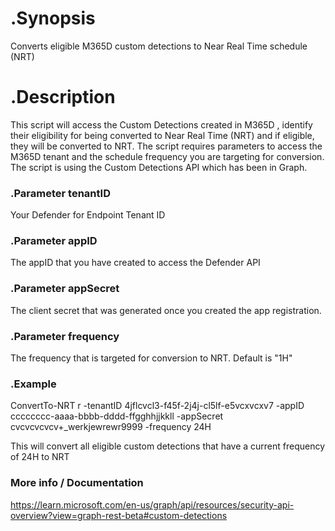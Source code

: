# .Synopsis
  Converts eligible M365D custom detections to Near Real Time schedule (NRT)

# .Description
  This script will access the Custom Detections created in M365D , identify their eligibility 
  for being converted to Near Real Time (NRT) and if eligible, they will be converted to NRT.
  The script requires parameters to access the M365D tenant and the  schedule frequency you
  are targeting for conversion. The script is using the Custom Detections API which has been 
  in Graph.

### .Parameter tenantID
  Your Defender for Endpoint Tenant ID

### .Parameter appID
  The appID that you have created to access the Defender API

### .Parameter appSecret
  The client secret that was generated once you created the app registration.

### .Parameter frequency
  The frequency that is targeted for conversion to NRT. Default is "1H"

### .Example
  ConvertTo-NRT r -tenantID 4jflcvcl3-f45f-2j4j-cl5lf-e5vcxvcxv7 -appID cccccccc-aaaa-bbbb-dddd-ffgghhjjkkll -appSecret cvcvcvcvcv+_werkjewrewr9999 -frequency 24H

  This will convert all eligible custom detections that have a current frequency of 24H to NRT

### More info / Documentation

https://learn.microsoft.com/en-us/graph/api/resources/security-api-overview?view=graph-rest-beta#custom-detections
